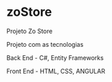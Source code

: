 # zoStore
Projeto Zo Store


Projeto com as tecnologias

Back End - C#, Entity Frameworks

Front End - HTML, CSS, ANGULAR
